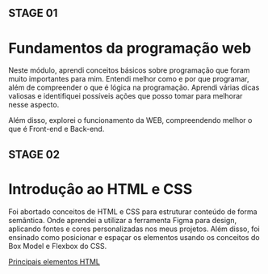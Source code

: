## STAGE 01

# Fundamentos da programação web

Neste módulo, aprendi conceitos básicos sobre programação que foram muito importantes para mim. Entendi melhor como e por que programar, além de compreender o que é lógica na programação. Aprendi várias dicas valiosas e identifiquei possíveis ações que posso tomar para melhorar nesse aspecto.

Além disso, explorei o funcionamento da WEB, compreendendo melhor o que é Front-end e Back-end.


## STAGE 02

# Introduçâo ao HTML e CSS

Foi abortado conceitos de HTML e CSS para estruturar conteúdo de forma semântica. Onde aprendei a utilizar a ferramenta Figma para design, aplicando fontes e cores personalizadas nos meus projetos. Além disso, foi ensinado como posicionar e espaçar os elementos usando os conceitos do Box Model e Flexbox do CSS. 

[Principais elementos HTML](https://efficient-sloth-d85.notion.site/Principais-elementos-HTML-da8b750fee5b49f2923fdc35b1c921fc)
